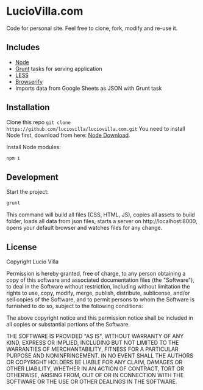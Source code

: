 # LucioVilla.com
Code for personal site.
Feel free to clone, fork, modify and re-use it.

## Includes
* [Node](https://nodejs.org/en/download/)
* [Grunt](https://gruntjs.com/) tasks for serving application
* [LESS](http://lesscss.org/)
* [Browserify](http://browserify.org/)
* Imports data from Google Sheets as JSON with Grunt task

## Installation
Clone this repo `git clone https://github.com/luciovilla/luciovilla.com.git`
You need to install Node first, download from here: [Node Download](https://nodejs.org/en/download/).

Install Node modules:
```sh
npm i
```

## Development
Start the project:
```sh
grunt
```
This command will build all files (CSS, HTML, JS), copies all assets to build folder, loads all data from json files, starts a server on http://localhost:8000, opens your default browser and watches files for any change.

## License
Copyright Lucio Villa

Permission is hereby granted, free of charge, to any person obtaining a copy of this software and associated documentation files (the "Software"), to deal in the Software without restriction, including without limitation the rights to use, copy, modify, merge, publish, distribute, sublicense, and/or sell copies of the Software, and to permit persons to whom the Software is furnished to do so, subject to the following conditions:

The above copyright notice and this permission notice shall be included in all copies or substantial portions of the Software.

THE SOFTWARE IS PROVIDED "AS IS", WITHOUT WARRANTY OF ANY KIND, EXPRESS OR IMPLIED, INCLUDING BUT NOT LIMITED TO THE WARRANTIES OF MERCHANTABILITY, FITNESS FOR A PARTICULAR PURPOSE AND NONINFRINGEMENT. IN NO EVENT SHALL THE AUTHORS OR COPYRIGHT HOLDERS BE LIABLE FOR ANY CLAIM, DAMAGES OR OTHER LIABILITY, WHETHER IN AN ACTION OF CONTRACT, TORT OR OTHERWISE, ARISING FROM, OUT OF OR IN CONNECTION WITH THE SOFTWARE OR THE USE OR OTHER DEALINGS IN THE SOFTWARE.